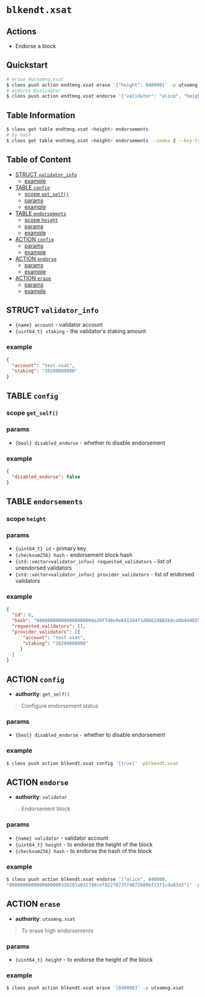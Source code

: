 # `blkendt.xsat`

## Actions

- Endorse a block

## Quickstart 

```bash
# erase @utxomng.xsat
$ cleos push action endtmng.xsat erase '{"height": 840000}' -p utxomng.xsat
# endorse @validator
$ cleos push action endtmng.xsat endorse '{"validator": "alice", "height": 840000, "hash": "0000000000000000000320283a032748cef8227873ff4872689bf23f1cda83a5"}' -p alice
```

## Table Information

```bash
$ cleos get table endtmng.xsat <height> endorsements
# by hash
$ cleos get table endtmng.xsat <height> endorsements --index 2 --key-type sha256 -L <hash> -U <hash>
```

## Table of Content

- [STRUCT `validator_info`](#struct-validator_info)
  - [example](#example)
- [TABLE `config`](#table-config)
  - [scope `get_self()`](#scope-get_self)
  - [params](#params)
  - [example](#example-1)
- [TABLE `endorsements`](#table-endorsements)
  - [scope `height`](#scope-height)
  - [params](#params-1)
  - [example](#example-2)
- [ACTION `config`](#action-config)
  - [params](#params-2)
  - [example](#example-3)
- [ACTION `endorse`](#action-endorse)
  - [params](#params-3)
  - [example](#example-4)
- [ACTION `erase`](#action-erase)
  - [params](#params-4)
  - [example](#example-5)

## STRUCT `validator_info`

- `{name} account` - validator account
- `{uint64_t} staking` - the validator's staking amount

### example

```json
{
  "account": "test.xsat",
  "staking": "10200000000"
}
```

## TABLE `config`

### scope `get_self()`
### params

- `{bool} disabled_endorse` - whether to disable endorsement

### example

```json
{
  "disabled_endorse": false
}
```

## TABLE `endorsements`

### scope `height`
### params

- `{uint64_t} id` - primary key
- `{checksum256} hash` - endorsement block hash
- `{std::vector<validator_info>} requested_validators` - list of unendorsed validators
- `{std::vector<validator_info>} provider_validators` - list of endorsed validators

### example

```json
{
  "id": 0,
  "hash": "00000000000000000000da20f7d8e9e6412d4f1d8b62d88264cddbdd48256ba0",
  "requested_validators": [],
  "provider_validators": [{
      "account": "test.xsat",
      "staking": "10200000000"
     }
  ]
}
```

## ACTION `config`

- **authority**: `get_self()`

> Configure endorsement status

### params

- `{bool} disabled_endorse` - whether to disable endorsement

### example

```bash
$ cleos push action blkendt.xsat config '[true]' -pblkendt.xsat
```


## ACTION `endorse`

- **authority**: `validator`

> Endorsement block

### params

- `{name} validator` - validator account
- `{uint64_t} height` - to endorse the height of the block
- `{checksum256} hash` - to endorse the hash of the block

### example

```bash
$ cleos push action blkendt.xsat endorse '["alice", 840000,
"0000000000000000000320283a032748cef8227873ff4872689bf23f1cda83a5"]' -p alice
```

## ACTION `erase`

- **authority**: `utxomng.xsat`

> To erase high endorsements

### params

- `{uint64_t} height` - to endorse the height of the block

### example

```bash
$ cleos push action blkendt.xsat erase '[840000]' -p utxomng.xsat
```

